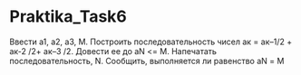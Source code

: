 # Praktika_Task6
Ввести а1, а2, а3, М. Построить последовательность чисел ак = ак–1/2 + ак-2 /2+ ак–3 /2.
Довести ее до аN <= М. Напечатать последовательность, N.
Сообщить, выполняется ли равенство аN = М
